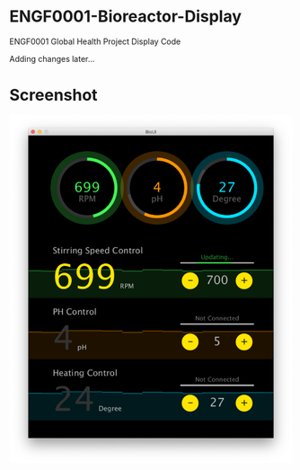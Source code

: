 # ENGF0001-Bioreactor-Display
ENGF0001 Global Health Project Display Code

Adding changes later...

# Screenshot
![Screenshot](Screenshot1.png)

